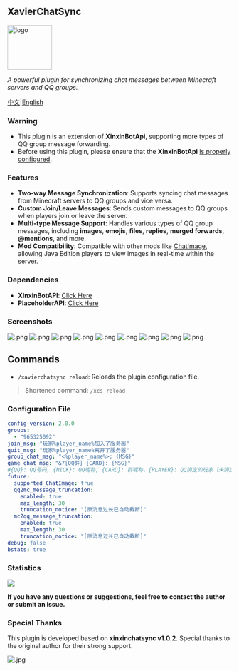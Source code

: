 ## XavierChatSync

<img src="https://krseoul.imgtbl.com/i/2024/08/05/66b0b6f413380.jpeg" alt="logo" width="100" height="100">

_A powerful plugin for synchronizing chat messages between Minecraft servers and QQ groups._

[中文](README_CN.MD)|[English](README.MD)

### Warning

- This plugin is an extension of **XinxinBotApi**, supporting more types of QQ group message forwarding.
- Before using this plugin, please ensure that the **XinxinBotApi** [is properly configured](https://bbs.mcxin.cn/archives/216).

### Features

- **Two-way Message Synchronization**: Supports syncing chat messages from Minecraft servers to QQ groups and vice versa.
- **Custom Join/Leave Messages**: Sends custom messages to QQ groups when players join or leave the server.
- **Multi-type Message Support**: Handles various types of QQ group messages, including **images**, **emojis**, **files**, **replies**, **merged forwards**, **@mentions**, and more.
- **Mod Compatibility**: Compatible with other mods like [ChatImage](https://modrinth.com/mod/chatimage/), allowing Java Edition players to view images in real-time within the server.

### Dependencies

- **XinxinBotAPI**: [Click Here](https://bbs.mcxin.cn/archives/216)
- **PlaceholderAPI**: [Click Here](https://www.spigotmc.org/resources/placeholderapi.6245/)

### Screenshots

![.png](https://s2.loli.net/2024/08/06/fkdsNhADUqpQ6En.png)
![.png](https://s2.loli.net/2024/08/06/tv8RukbgYVwncdD.png)
![.png](https://s2.loli.net/2024/08/06/Uyq8dHAQzjr4Tax.png)
![.png](https://s2.loli.net/2024/08/06/1lwJ6xtRQsnD3GE.png)
![.png](https://s2.loli.net/2024/08/06/2eQsTKUmHd1F3WJ.png)
![.png](https://s2.loli.net/2024/08/06/TvsdNhcPr528B6X.png)
![.png](https://s2.loli.net/2024/08/06/HaJoLlZVkhGXwer.png)
![.png](https://s2.loli.net/2024/08/06/yXBf7QehJRNcDdA.png)
![.png](https://s2.loli.net/2024/08/06/YOIn5VrswkDeazR.png)

## Commands

- `/xavierchatsync reload`: Reloads the plugin configuration file.

> Shortened command: `/xcs reload`

### Configuration File

```yaml
config-version: 2.0.0
groups:
  - "965325092"
join_msg: "玩家%player_name%加入了服务器"
quit_msg: "玩家%player_name%离开了服务器"
group_chat_msg: "<%player_name%>: {MSG}"
game_chat_msg: "&7[QQ群] {CARD}: {MSG}"
#{QQ}: QQ号码, {NICK}: QQ昵称, {CARD}: 群昵称，{PLAYER}: QQ绑定的玩家（未绑定则显示群昵称）
future:
  supported_ChatImage: true
  qq2mc_message_truncation:
    enabled: true
    max_length: 30
    truncation_notice: "[原消息过长已自动截断]"
  mc2qq_message_truncation:
    enabled: true
    max_length: 30
    truncation_notice: "[原消息过长已自动截断]"
debug: false
bstats: true
```

### Statistics

[![](https://bstats.org/signatures/bukkit/XavierChatSync.svg)](https://bstats.org/plugin/bukkit/XavierChatSync/22894)

**If you have any questions or suggestions, feel free to contact the author or submit an issue.**

### Special Thanks

This plugin is developed based on **xinxinchatsync v1.0.2**. Special thanks to the original author for their strong support.

![.jpg](https://s2.loli.net/2024/08/15/1qG5ZMKARvnlBgC.jpg)